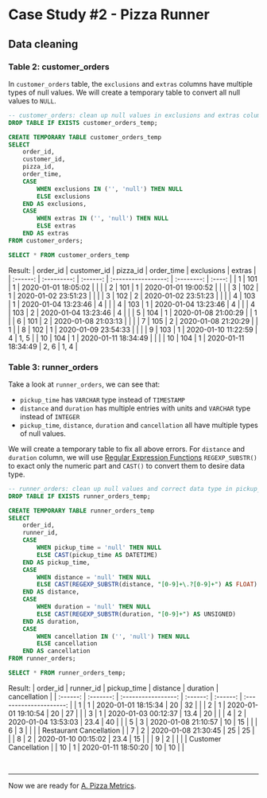 # Case Study #2 - Pizza Runner

## Data cleaning

### Table 2: customer_orders

In `customer_orders` table, the `exclusions` and `extras` columns have multiple types of null values. We will create a temporary table to convert all null values to `NULL`.

``` sql
-- customer_orders: clean up null values in exclusions and extras columns
DROP TABLE IF EXISTS customer_orders_temp;

CREATE TEMPORARY TABLE customer_orders_temp
SELECT
	order_id,
    customer_id,
    pizza_id,
    order_time,
    CASE
		WHEN exclusions IN ('', 'null') THEN NULL
        ELSE exclusions
	END AS exclusions,
    CASE
		WHEN extras IN ('', 'null') THEN NULL
        ELSE extras
	END AS extras
FROM customer_orders;

SELECT * FROM customer_orders_temp
```
Result:
| order_id | customer_id | pizza_id |     order_time      | exclusions | extras |
| :------: | :---------: | :------: | :-----------------: | :--------: | :----: |
|    1     |     101     |    1     | 2020-01-01 18:05:02 |            |        |
|    2     |     101     |    1     | 2020-01-01 19:00:52 |            |        |
|    3     |     102     |    1     | 2020-01-02 23:51:23 |            |        |
|    3     |     102     |    2     | 2020-01-02 23:51:23 |            |        |
|    4     |     103     |    1     | 2020-01-04 13:23:46 |     4      |        |
|    4     |     103     |    1     | 2020-01-04 13:23:46 |     4      |        |
|    4     |     103     |    2     | 2020-01-04 13:23:46 |     4      |        |
|    5     |     104     |    1     | 2020-01-08 21:00:29 |            |   1    |
|    6     |     101     |    2     | 2020-01-08 21:03:13 |            |        |
|    7     |     105     |    2     | 2020-01-08 21:20:29 |            |   1    |
|    8     |     102     |    1     | 2020-01-09 23:54:33 |            |        |
|    9     |     103     |    1     | 2020-01-10 11:22:59 |     4      |  1, 5  |
|    10    |     104     |    1     | 2020-01-11 18:34:49 |            |        |
|    10    |     104     |    1     | 2020-01-11 18:34:49 |    2, 6    |  1, 4  |

### Table 3: runner_orders
Take a look at `runner_orders`, we can see that:
* `pickup_time` has `VARCHAR` type instead of `TIMESTAMP` 
* `distance` and `duration` has multiple entries with units and `VARCHAR` type instead of `INTEGER`
* `pickup_time`, `distance`, `duration` and `cancellation` all have multiple types of null values.

We will create a temporary table to fix all above errors. For `distance` and `duration` column, we will use [Regular Expression Functions](https://dev.mysql.com/doc/refman/8.0/en/regexp.html#function_regexp-substr) `REGEXP_SUBSTR()` to exact only the numeric part and `CAST()` to convert them to desire data type. 

``` sql
-- runner_orders: clean up null values and correct data type in pickup_time, distance, duration and cancellation columns 
DROP TABLE IF EXISTS runner_orders_temp;

CREATE TEMPORARY TABLE runner_orders_temp
SELECT 
	order_id,
	runner_id,
    CASE
		WHEN pickup_time = 'null' THEN NULL
        ELSE CAST(pickup_time AS DATETIME)
	END AS pickup_time,
	CASE
		WHEN distance = 'null' THEN NULL
        ELSE CAST(REGEXP_SUBSTR(distance, "[0-9]+\.?[0-9]+") AS FLOAT)
    END AS distance,
    CASE
		WHEN duration = 'null' THEN NULL
        ELSE CAST(REGEXP_SUBSTR(duration, "[0-9]+") AS UNSIGNED)
    END AS duration,
    CASE
		WHEN cancellation IN ('', 'null') THEN NULL
        ELSE cancellation
	END AS cancellation
FROM runner_orders;

SELECT * FROM runner_orders_temp;
```
Result:
| order_id | runner_id |     pickup_time     | distance | duration |      cancellation       |
| :------: | :-------: | :-----------------: | :------: | :------: | :---------------------: |
|    1     |     1     | 2020-01-01 18:15:34 |    20    |    32    |                         |
|    2     |     1     | 2020-01-01 19:10:54 |    20    |    27    |                         |
|    3     |     1     | 2020-01-03 00:12:37 |   13.4   |    20    |                         |
|    4     |     2     | 2020-01-04 13:53:03 |   23.4   |    40    |                         |
|    5     |     3     | 2020-01-08 21:10:57 |    10    |    15    |                         |
|    6     |     3     |                     |          |          | Restaurant Cancellation |
|    7     |     2     | 2020-01-08 21:30:45 |    25    |    25    |                         |
|    8     |     2     | 2020-01-10 00:15:02 |   23.4   |    15    |                         |
|    9     |     2     |                     |          |          |  Customer Cancellation  |
|    10    |     1     | 2020-01-11 18:50:20 |    10    |    10    |                         |

<br>

***
Now we are ready for [A. Pizza Metrics](./A.%20Pizza%20Metrics.md).